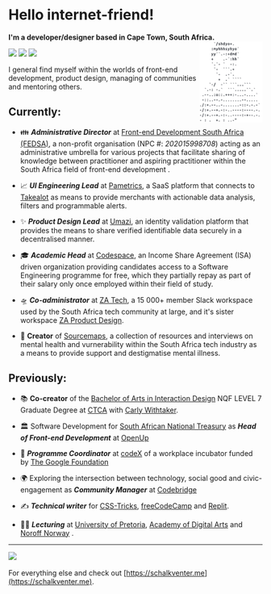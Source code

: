 # Hello internet-friend! 

**I'm a developer/designer based in Cape Town, South Africa.** <img align="right" src="https://github.com/schalkventer/schalkventer.me/blob/master/logo.png" width="125"> 

[![](https://img.shields.io/badge/-schalkventer-blue?style=flat-square&logo=Linkedin&logoColor=white&link=https://www.linkedin.com/in/schalkventer/)](https://www.linkedin.com/in/schalkventer/) [![](https://img.shields.io/badge/-@schalkventer-03a57a?style=flat-square&labelColor=000000&logo=Medium&link=https://medium.com/@schalkventer)](https://medium.com/@schalkventer) [![](http://img.shields.io/badge/@schalkventer-red?logo=npm)](https://www.npmjs.com/~schalkventer) 


I general find myself within the worlds of front-end development, 
product design, managing of communities and mentoring others.

## Currently:

- 👪 **_Administrative Director_** at [Front-end Development South Africa (FEDSA)](https://fedsa.org), a non-profit organisation (NPC #: _202015998708_) acting as an administrative umbrella for various projects that facilitate sharing of knowledge between practitioner and aspiring practitioner within the South Africa field of front-end development .

- 📈 **_UI Engineering Lead_** at [Pametrics](https://www.palmetrics.co.za), a SaaS platform that connects to [Takealot](https://www.takealot.com/) as means to provide merchants with actionable data analysis, filters and programmable alerts. 

- ✨ **_Product Design Lead_** at [Umazi](https://www.umazi.io), an identity validation platform that provides the means to share verified identifiable data securely in a decentralised manner.

- 🎓 **_Academic Head_** at [Codespace](https://www.codespace.co.za/), an Income Share Agreement (ISA) driven organization providing candidates access to a Software Engineering programme for free, which they partially repay as part of their salary only once employed within their field of study.

- 🛸 **_Co-administrator_** at [ZA Tech](https://zatech.co.za/), a 15 000+ member Slack workspace used by the South Africa tech community at large, and it's sister workspace [ZA Product Design](https://zapd.co.za/).

- 🧠 **Creator** of [Sourcemaps](http://sourcemaps.org), a collection of resources and interviews on mental health and vurnerability within the South Africa tech industry as a means to provide support and destigmatise mental illness.

## Previously:

- 📚 **Co-creator** of the [Bachelor of Arts in Interaction Design](https://creativeacademy.ac.za/schools-degrees/interaction-design/) NQF LEVEL 7 Graduate Degree at [CTCA](https://creativeacademy.ac.za/) with [Carly Withtaker](http://carlywhitaker.co.za/).

- 🏛️ Software Development for [South African National Treasury](https://www.treasury.gov.za/) as **_Head of Front-end Development_** at [OpenUp](https://openup.org.za/) 

- 🐣 **_Programme Coordinator_** at [codeX](http://www.projectcodex.co/) of a workplace incubator funded by [The Google Foundation](https://www.google.org/)

- 🌍 Exploring the intersection between technology, social good and civic-engagement as **_Community Manager_** at [Codebridge](https://www.meetup.com/Codebridge/)

- ✍️ **_Technical writer_** for [CSS-Tricks](https://css-tricks.com/), [freeCodeCamp](https://www.freecodecamp.org/) and [Replit](https://replit.com). 

- 👨‍🏫 **_Lecturing_** at [University of Pretoria](https://www.up.ac.za/), [Academy of Digital Arts](https://www.ada.ac.za/) and [Noroff Norway](https://www.noroff.no/en/) .

---

![](https://github-readme-stats.vercel.app/api?username=schalkventer)

For everything else and check out [https://schalkventer.me](https://schalkventer.me).
